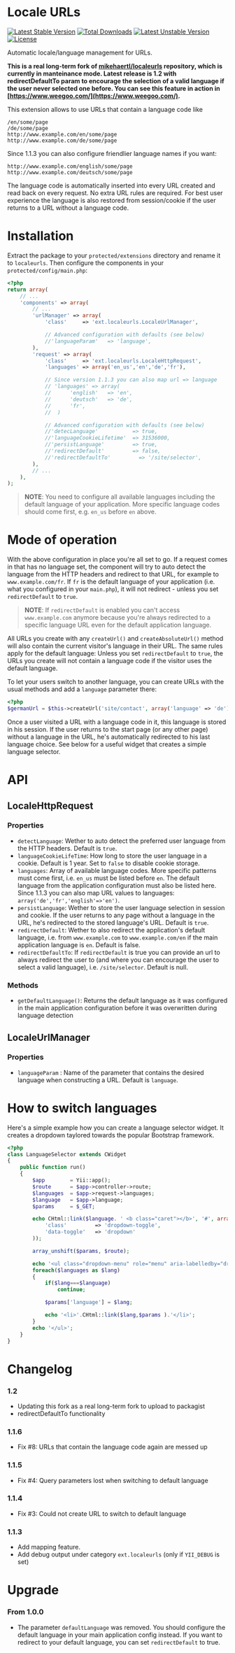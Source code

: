 Locale URLs
===========

[![Latest Stable Version](https://poser.pugx.org/fedemotta/localeurls/v/stable)](https://packagist.org/packages/fedemotta/localeurls) [![Total Downloads](https://poser.pugx.org/fedemotta/localeurls/downloads)](https://packagist.org/packages/fedemotta/localeurls) [![Latest Unstable Version](https://poser.pugx.org/fedemotta/localeurls/v/unstable)](https://packagist.org/packages/fedemotta/localeurls) [![License](https://poser.pugx.org/fedemotta/localeurls/license)](https://packagist.org/packages/fedemotta/localeurls)

Automatic locale/language management for URLs.


**This is a real long-term fork of [mikehaertl/localeurls](http://github.com/mikehaertl/localeurls) repository, which is currently in manteinance mode. Latest release is 1.2 with redirectDefaultTo param to encourage the selection of a valid language if the user never selected one before. You can see this feature in action in [https://www.weegoo.com/](https://www.weegoo.com/).**

This extension allows to use URLs that contain a language code like

    /en/some/page
    /de/some/page
    http://www.example.com/en/some/page
    http://www.example.com/de/some/page

Since 1.1.3 you can also configure friendlier language names if you want:

    http://www.example.com/english/some/page
    http://www.example.com/deutsch/some/page

The language code is automatically inserted into every URL created and
read back on every request. No extra URL rules are required. For best
user experience the language is also restored from session/cookie if the
user returns to a URL without a language code.

# Installation

Extract the package to your `protected/extensions` directory and rename
it to `localeurls`. Then configure the components in your `protected/config/main.php`:

```php
<?php
return array(
    // ...
    'components' => array(
        // ...
        'urlManager' => array(
            'class'     => 'ext.localeurls.LocaleUrlManager',

            // Advanced configuration with defaults (see below)
            //'languageParam'   => 'language',
        ),
        'request' => array(
            'class'     => 'ext.localeurls.LocaleHttpRequest',
            'languages' => array('en_us','en','de','fr'),

            // Since version 1.1.3 you can also map url => language
            // 'languages' => array(
            //      'english'   => 'en',
            //      'deutsch'   => 'de',
            //      'fr',
            //  )

            // Advanced configuration with defaults (see below)
            //'detecLanguage'           => true,
            //'languageCookieLifetime'  => 31536000,
            //'persistLanguage'         => true,
            //'redirectDefault'         => false,
            //'redirectDefaultTo'         => '/site/selector',
        ),
        // ...
    ),
);
```

> **NOTE**: You need to configure all available languages including the
> default language of your application. More specific language codes should
> come first, e.g. `en_us` before `en` above.

# Mode of operation

With the above configuration in place you're all set to go. If a request comes in
that has no language set, the component will try to auto detect the language from
the HTTP headers and redirect to that URL, for example to `www.example.com/fr`. If
`fr` is the default language of your application (i.e. what you configured in
your `main.php`), it will not redirect - unless you set `redirectDefault`
to `true`.

> **NOTE**: If `redirectDefault` is enabled you can't access `www.example.com` anymore
> because you're always redirected to a specific language URL even for the default
> application language.

All URLs you create with any `createUrl()` and `createAbsoluteUrl()` method will
also contain the current visitor's language in their URL. The same rules apply for
the default language: Unless you set `redirectDefault` to `true`, the URLs you create
will not contain a language code if the visitor uses the default language.

To let your users switch to another language, you can create URLs with the usual methods
and add a `language` parameter there:

```php
<?php
$germanUrl = $this->createUrl('site/contact', array('language' => 'de'));
```

Once a user visited a URL with a language code in it, this language is stored in his
session. If the user returns to the start page (or any other page) without a language
in the URL, he's automatically redirected to his last language choice. See below for
a useful widget that creates a simple language selector.

# API

## LocaleHttpRequest

### Properties

 *  `detectLanguage`: Wether to auto detect the preferred user language from
    the HTTP headers. Default is `true`.
 *  `languageCookieLifeTime`: How long to store the user language in a cookie.
    Default is 1 year. Set to `false` to disable cookie storage.
 *  `languages`: Array of available language codes. More specific patterns must come
    first, i.e. `en_us` must be listed before `en`. The default language from the
    application configuration must also be listed here. Since 1.1.3 you can also map
    URL values to languages: `array('de','fr','english'=>'en')`.
 *  `persistLanguage`: Wether to store the user language selection in session and cookie.
    If the user returns to any page without a language in the URL, he's redirected to the
    stored language's URL. Default is `true`.
 *  `redirectDefault`: Wether to also redirect the application's default language, i.e.
    from `www.example.com` to `www.example.com/en` if the main application language is `en`.
    Default is false.
 *  `redirectDefaultTo`: If `redirectDefault` is true you can provide an url to always 
    redirect the user to (and where you can encourage the user to select a valid language), i.e.
    `/site/selector`.
    Default is null.

### Methods

 *  `getDefaultLanguage()`: Returns the default language as it was configured in the main
    application configuration before it was overwritten during language detection

## LocaleUrlManager

### Properties

 *  `languageParam` : Name of the parameter that contains the desired language when
    constructing a URL. Default is `language`.

# How to switch languages

Here's a simple example how you can create a language selector widget. It creates
a dropdown taylored towards the popular Bootstrap framework.

```php
<?php
class LanguageSelector extends CWidget
{
    public function run()
    {
        $app        = Yii::app();
        $route      = $app->controller->route;
        $languages  = $app->request->languages;
        $language   = $app->language;
        $params     = $_GET;

        echo CHtml::link($language. ' <b class="caret"></b>', '#', array(
            'class'         => 'dropdown-toggle',
            'data-toggle'   => 'dropdown'
        ));

        array_unshift($params, $route);

        echo '<ul class="dropdown-menu" role="menu" aria-labelledby="dropdownMenu">';
        foreach($languages as $lang)
        {
            if($lang===$language)
                continue;

            $params['language'] = $lang;

            echo '<li>'.CHtml::link($lang,$params ).'</li>';
        }
        echo '</ul>';
    }
}
```

# Changelog

### 1.2

*   Updating this fork as a real long-term fork to upload to packagist
*   redirectDefaultTo functionality

### 1.1.6

*   Fix #8: URLs that contain the language code again are messed up

### 1.1.5

*   Fix #4: Query parameters lost when switching to default language

### 1.1.4

*   Fix #3: Could not create URL to switch to default language

### 1.1.3

*   Add mapping feature.
*   Add debug output under category `ext.localeurls` (only if `YII_DEBUG` is set)

# Upgrade

### From 1.0.0

*   The parameter `defaultLanguage` was removed. You should configure the default
    language in your main application config instead. If you want to redirect to
    your default language, you can set `redirectDefault` to true.
